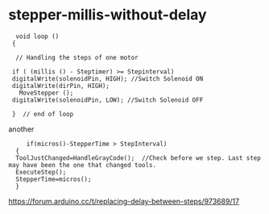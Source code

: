 # stepper-millis-without-delay


      void loop ()
     {

      // Handling the steps of one motor
  
     if ( (millis () - Steptimer) >= Stepinterval)
     digitalWrite(solenoidPin, HIGH); //Switch Solenoid ON
     digitalWrite(dirPin, HIGH); 
       MoveStepper ();
     digitalWrite(solenoidPin, LOW); //Switch Solenoid OFF

     }  // end of loop
     
another

         if(micros()-StepperTime > StepInterval)
      {
      ToolJustChanged=HandleGrayCode();  //Check before we step. Last step may have been the one that changed tools.
      ExecuteStep();  
      StepperTime=micros();  
      }
https://forum.arduino.cc/t/replacing-delay-between-steps/973689/17     
